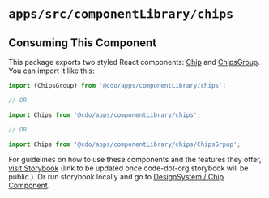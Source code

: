 # `apps/src/componentLibrary/chips`

## Consuming This Component

This package exports two styled React components: [Chip](Chip.tsx) and [ChipsGroup](ChipsGroup.tsx). 
You can import it like this:

```javascript
import {ChipsGroup} from '@cdo/apps/componentLibrary/chips';

// OR

import Chips from '@cdo/apps/componentLibrary/chips';

// OR

import Chips from '@cdo/apps/componentLibrary/chips/ChipsGrpup';
```

For guidelines on how to use these components and the features they offer, [visit Storybook](https://code-dot-org.github.io/dsco_)
(link to be updated once code-dot-org storybook will be public.).
Or run storybook locally and go to [DesignSystem / Chip Component](http://localhost:9001/?path=/story/designsystem-radio-button-component--default-radio-button).